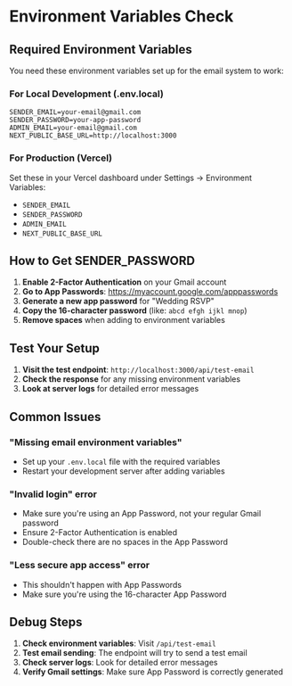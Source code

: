 # Environment Variables Check

## Required Environment Variables

You need these environment variables set up for the email system to work:

### For Local Development (.env.local)
```env
SENDER_EMAIL=your-email@gmail.com
SENDER_PASSWORD=your-app-password
ADMIN_EMAIL=your-email@gmail.com
NEXT_PUBLIC_BASE_URL=http://localhost:3000
```

### For Production (Vercel)
Set these in your Vercel dashboard under Settings → Environment Variables:
- `SENDER_EMAIL`
- `SENDER_PASSWORD` 
- `ADMIN_EMAIL`
- `NEXT_PUBLIC_BASE_URL`

## How to Get SENDER_PASSWORD

1. **Enable 2-Factor Authentication** on your Gmail account
2. **Go to App Passwords**: https://myaccount.google.com/apppasswords
3. **Generate a new app password** for "Wedding RSVP"
4. **Copy the 16-character password** (like: `abcd efgh ijkl mnop`)
5. **Remove spaces** when adding to environment variables

## Test Your Setup

1. **Visit the test endpoint**: `http://localhost:3000/api/test-email`
2. **Check the response** for any missing environment variables
3. **Look at server logs** for detailed error messages

## Common Issues

### "Missing email environment variables"
- Set up your `.env.local` file with the required variables
- Restart your development server after adding variables

### "Invalid login" error
- Make sure you're using an App Password, not your regular Gmail password
- Ensure 2-Factor Authentication is enabled
- Double-check there are no spaces in the App Password

### "Less secure app access" error
- This shouldn't happen with App Passwords
- Make sure you're using the 16-character App Password

## Debug Steps

1. **Check environment variables**: Visit `/api/test-email`
2. **Test email sending**: The endpoint will try to send a test email
3. **Check server logs**: Look for detailed error messages
4. **Verify Gmail settings**: Make sure App Password is correctly generated
